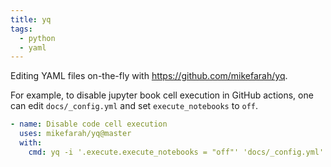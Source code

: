 ```yaml
---
title: yq
tags:
  - python
  - yaml
---
```


Editing YAML files on-the-fly with https://github.com/mikefarah/yq.

For example, to disable jupyter book cell execution in GitHub actions, one can edit `docs/_config.yml` and set `execute_notebooks` to `off`.

```yaml
- name: Disable code cell execution
  uses: mikefarah/yq@master
  with:
    cmd: yq -i '.execute.execute_notebooks = "off"' 'docs/_config.yml'
```
